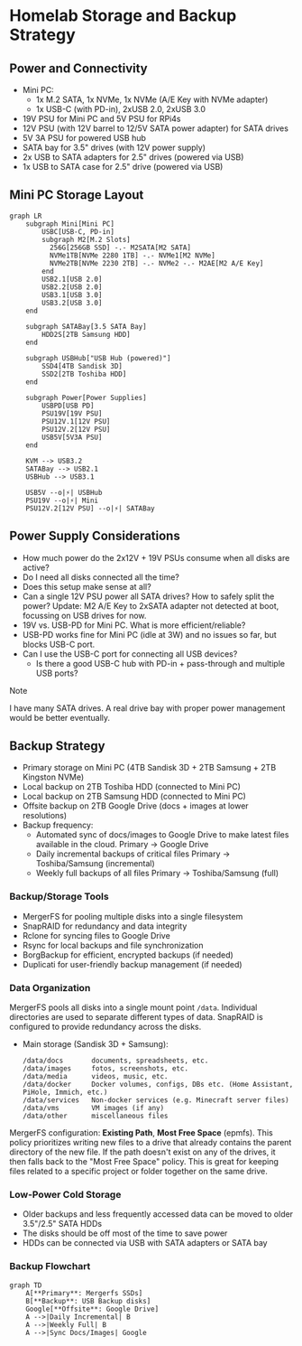 # Homelab Storage and Backup Strategy

## Power and Connectivity
- Mini PC:
  - 1x M.2 SATA, 1x NVMe, 1x NVMe (A/E Key with NVMe adapter)
  - 1x USB-C (with PD-in), 2xUSB 2.0, 2xUSB 3.0
- 19V PSU for Mini PC and 5V PSU for RPi4s
- 12V PSU (with 12V barrel to 12/5V SATA power adapter) for SATA drives
- 5V 3A PSU for powered USB hub
- SATA bay for 3.5" drives (with 12V power supply)
- 2x USB to SATA adapters for 2.5" drives (powered via USB)
- 1x USB to SATA case for 2.5" drive (powered via USB)

## Mini PC Storage Layout
```mermaid
graph LR
    subgraph Mini[Mini PC]
        USBC[USB-C, PD-in]
        subgraph M2[M.2 Slots]
          256G[256GB SSD] -.- M2SATA[M2 SATA]
          NVMe1TB[NVMe 2280 1TB] -.- NVMe1[M2 NVMe]
          NVMe2TB[NVMe 2230 2TB] -.- NVMe2 -.- M2AE[M2 A/E Key]
        end
        USB2.1[USB 2.0]
        USB2.2[USB 2.0]
        USB3.1[USB 3.0]
        USB3.2[USB 3.0]
    end

    subgraph SATABay[3.5 SATA Bay]
        HDD2S[2TB Samsung HDD]
    end

    subgraph USBHub["USB Hub (powered)"]
        SSD4[4TB Sandisk 3D]
        SSD2[2TB Toshiba HDD]
    end

    subgraph Power[Power Supplies]
        USBPD[USB PD]
        PSU19V[19V PSU]
        PSU12V.1[12V PSU]
        PSU12V.2[12V PSU]
        USB5V[5V3A PSU]
    end

    KVM --> USB3.2
    SATABay --> USB2.1
    USBHub --> USB3.1

    USB5V --o|⚡️| USBHub
    PSU19V --o|⚡️| Mini
    PSU12V.2[12V PSU] --o|⚡️| SATABay
```

## Power Supply Considerations
- How much power do the 2x12V + 19V PSUs consume when all disks are active?
- Do I need all disks connected all the time?
- Does this setup make sense at all?
- Can a single 12V PSU power all SATA drives? How to safely split the power?
  Update: M2 A/E Key to 2xSATA adapter not detected at boot, focussing on USB drives for now.
- 19V vs. USB-PD for Mini PC. What is more efficient/reliable?
- USB-PD works fine for Mini PC (idle at 3W) and no issues so far, but blocks USB-C port.
- Can I use the USB-C port for connecting all USB devices?
  - Is there a good USB-C hub with PD-in + pass-through and multiple USB ports?

> [!Note]
> I have many SATA drives. A real drive bay with proper power management would be better eventually.

## Backup Strategy
- Primary storage on Mini PC (4TB Sandisk 3D + 2TB Samsung + 2TB Kingston NVMe)
- Local backup on 2TB Toshiba HDD (connected to Mini PC)
- Local backup on 2TB Samsung HDD (connected to Mini PC)
- Offsite backup on 2TB Google Drive (docs + images at lower resolutions)
- Backup frequency:
  - Automated sync of docs/images to Google Drive to make latest files available in the cloud.
    Primary -> Google Drive
  - Daily incremental backups of critical files
    Primary -> Toshiba/Samsung (incremental)
  - Weekly full backups of all files
    Primary -> Toshiba/Samsung (full)

### Backup/Storage Tools
  - MergerFS for pooling multiple disks into a single filesystem
  - SnapRAID for redundancy and data integrity
  - Rclone for syncing files to Google Drive
  - Rsync for local backups and file synchronization
  - BorgBackup for efficient, encrypted backups (if needed)
  - Duplicati for user-friendly backup management (if needed)

### Data Organization
MergerFS pools all disks into a single mount point `/data`. Individual directories are used to separate different types of data. SnapRAID is configured to provide redundancy across the disks.

- Main storage (Sandisk 3D + Samsung):
  ```
  /data/docs       documents, spreadsheets, etc.
  /data/images     fotos, screenshots, etc.
  /data/media      videos, music, etc.
  /data/docker     Docker volumes, configs, DBs etc. (Home Assistant, PiHole, Immich, etc.)
  /data/services   Non-docker services (e.g. Minecraft server files)
  /data/vms        VM images (if any)
  /data/other      miscellaneous files
  ```

MergerFS configuration: **Existing Path**, **Most Free Space** (epmfs). This policy prioritizes writing new files to a drive that already contains the parent directory of the new file. If the path doesn't exist on any of the drives, it then falls back to the "Most Free Space" policy. This is great for keeping files related to a specific project or folder together on the same drive.

### Low-Power Cold Storage
- Older backups and less frequently accessed data can be moved to older 3.5"/2.5" SATA HDDs
- The disks should be off most of the time to save power
- HDDs can be connected via USB with SATA adapters or SATA bay

### Backup Flowchart

```mermaid
graph TD
    A[**Primary**: Mergerfs SSDs]
    B[**Backup**: USB Backup disks]
    Google[**Offsite**: Google Drive]
    A -->|Daily Incremental| B
    A -->|Weekly Full| B
    A -->|Sync Docs/Images| Google
```
